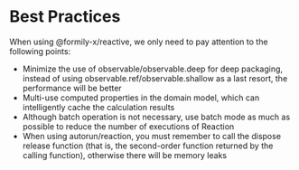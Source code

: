 # Best Practices

When using @formily-x/reactive, we only need to pay attention to the following points:

- Minimize the use of observable/observable.deep for deep packaging, instead of using observable.ref/observable.shallow as a last resort, the performance will be better
- Multi-use computed properties in the domain model, which can intelligently cache the calculation results
- Although batch operation is not necessary, use batch mode as much as possible to reduce the number of executions of Reaction
- When using autorun/reaction, you must remember to call the dispose release function (that is, the second-order function returned by the calling function), otherwise there will be memory leaks
